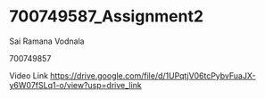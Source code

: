 # 700749587_Assignment2

Sai Ramana Vodnala 

700749857

Video Link https://drive.google.com/file/d/1UPqtjV06tcPybvFuaJX-y6W07fSLq1-o/view?usp=drive_link
